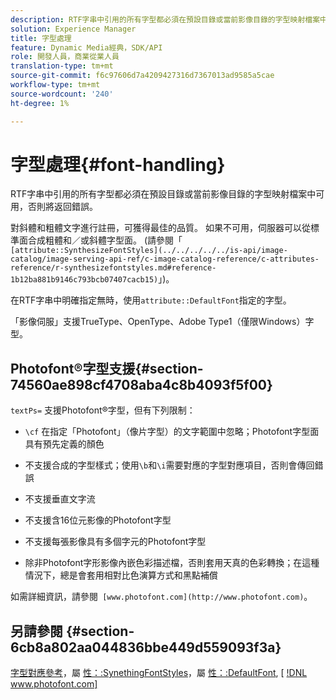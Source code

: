 ```yaml
---
description: RTF字串中引用的所有字型都必須在預設目錄或當前影像目錄的字型映射檔案中可用，否則將返回錯誤。
solution: Experience Manager
title: 字型處理
feature: Dynamic Media經典，SDK/API
role: 開發人員，商業從業人員
translation-type: tm+mt
source-git-commit: f6c97606d7a4209427316d7367013ad9585a5cae
workflow-type: tm+mt
source-wordcount: '240'
ht-degree: 1%

---
```



# 字型處理{#font-handling}

RTF字串中引用的所有字型都必須在預設目錄或當前影像目錄的字型映射檔案中可用，否則將返回錯誤。

對斜體和粗體文字進行註冊，可獲得最佳的品質。 如果不可用，伺服器可以從標準面合成粗體和／或斜體字型面。 (請參閱「` [attribute::SynthesizeFontStyles](../../../../../is-api/image-catalog/image-serving-api-ref/c-image-catalog-reference/c-attributes-reference/r-synthesizefontstyles.md#reference-1b12ba881b9146c793bcb07407cacb15)`」)。

在RTF字串中明確指定無時，使用`attribute::DefaultFont`指定的字型。

「影像伺服」支援TrueType、OpenType、Adobe Type1（僅限Windows）字型。

## Photofont®字型支援{#section-74560ae898cf4708aba4c8b4093f5f00}

`textPs=` 支援Photofont®字型，但有下列限制：

* `\cf` 在指定「Photofont」（像片字型）的文字範圍中忽略；Photofont字型面具有預先定義的顏色
* 不支援合成的字型樣式；使用`\b`和`\i`需要對應的字型對應項目，否則會傳回錯誤

* 不支援垂直文字流
* 不支援含16位元影像的Photofont字型
* 不支援每張影像具有多個字元的Photofont字型
* 除非Photofont字形影像內嵌色彩描述檔，否則套用天真的色彩轉換；在這種情況下，總是會套用相對比色演算方式和黑點補償

如需詳細資訊，請參閱` [www.photofont.com](http://www.photofont.com)`。

## 另請參閱 {#section-6cb8a802aa044836bbe449d559093f3a}

[字型對應參考](../../../../../is-api/image-catalog/image-serving-api-ref/c-image-catalog-reference/c-font-map-reference/c-font-map-reference.md#concept-f81f319d03c646c5a8ef87b3277dd37d)，屬 [性：:SynethingFontStyles](../../../../../is-api/image-catalog/image-serving-api-ref/c-image-catalog-reference/c-attributes-reference/r-synthesizefontstyles.md#reference-1b12ba881b9146c793bcb07407cacb15)，屬 [性：:DefaultFont](../../../../../is-api/image-catalog/image-serving-api-ref/c-image-catalog-reference/c-attributes-reference/r-defaultfont.md#reference-48b763ac254545e89a25c76ff7581107),  [ [!DNL www.photofont.com] ](http://www.photofont.com)
